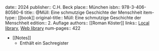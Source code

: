 date:: 2024
publisher:: C.H. Beck
place:: München
isbn:: 978-3-406-80580-6
title:: @Müll: Eine schmutzige Geschichte der Menschheit
item-type:: [[book]]
original-title:: Müll: Eine schmutzige Geschichte der Menschheit
edition:: 2. Auflage
authors:: [[Roman Köster]]
links:: [Local library](zotero://select/library/items/F627NEFG), [Web library](https://www.zotero.org/users/15862703/items/F627NEFG)
num-pages:: 422

- [[Notes]]
	- Enthält ein Sachregister